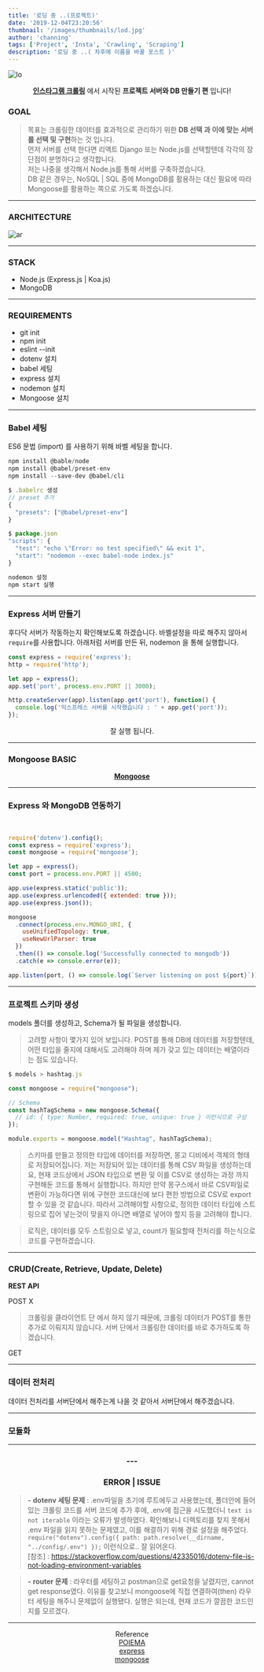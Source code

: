 ```yaml
---
title: '로딩 중 ..(프로젝트)'
date: '2019-12-04T23:20:56'
thumbnail: '/images/thumbnails/lod.jpg'
author: 'channing'
tags: ['Project', 'Insta', 'Crawling', 'Scraping']
description: '로딩 중 ..( 차후에 이름을 바꿀 포스트 )'
---
```


![lo](./loading.png)

<center>

<b>[인스타그램 크롤링](https://developer-channing.com/blog/2019/10/29/channing/#%EB%8D%B0%EC%9D%B4%ED%84%B0-%EA%B0%80%EA%B3%B5%ED%95%98%EA%B8%B0)</b> 에서 시작된 <b>프로젝트 서버와 DB 만들기 편</b> 입니다!

</center>

### GOAL

> 목표는 크롤링한 데이터를 효과적으로 관리하기 위한 <b>DB 선택 과 이에 맞는 서버를 선택 및 구현</b>하는 것 입니다. <br>
> 먼저 서버를 선택 한다면 리액트 Django 또는 Node.js를 선택할텐데 각각의 장단점이 분명하다고 생각합니다. <br> 저는 나중을 생각해서 Node.js를 통해 서버를 구축하겠습니다. <br>DB 같은 경우는, NoSQL | SQL 중에 MongoDB를 활용하는 대신 필요에 따라 Mongoose를 활용하는 쪽으로 가도록 하겠습니다.

---

### ARCHITECTURE

![ar](./arch.png)

---

### STACK

- Node.js (Express.js | Koa.js)
- MongoDB

---

### REQUIREMENTS

- git init
- npm init
- eslint --init
- dotenv 설치
- babel 세팅
- express 설치
- nodemon 설치
- Mongoose 설치

---

### Babel 세팅

ES6 문법 (import) 를 사용하기 위해 바벨 세팅을 합니다.

```js
npm install @bable/node
npm install @babel/preset-env
npm install --save-dev @babel/cli

$ .babelrc 생성
// preset 추가
{
  "presets": ["@babel/preset-env"]
}

$ package.json
"scripts": {
  "test": "echo \"Error: no test specified\" && exit 1",
  "start": "nodemon --exec babel-node index.js"
}

nodemon 설정
npm start 실행
```

---

### Express 서버 만들기

후다닥 서버가 작동하는지 확인해보도록 하겠습니다. 바벨설정을 따로 해주지 않아서 `require`를 사용합니다. 아래처럼 서버를 만든 뒤, nodemon 을 통해 실행합니다.

```js
const express = require('express');
http = require('http');

let app = express();
app.set('port', process.env.PORT || 3000);

http.createServer(app).listen(app.get('port'), function() {
  console.log('익스프레스 서버를 시작했습니다 : ' + app.get('port'));
});
```

<center>

잘 실행 됩니다.

</center>

---

### Mongoose BASIC

<center>

<b>[Mongoose](https://developer-channing.com/blog/2019/09/19/channing/#%EC%8A%A4%ED%82%A4%EB%A7%88-%EC%83%9D%EC%84%B1-%ED%85%8C%EC%8A%A4%ED%8A%B8)</b>

</center>

---

### Express 와 MongoDB 연동하기

<br>

```js
require('dotenv').config();
const express = require('express');
const mongoose = require('mongoose');

let app = express();
const port = process.env.PORT || 4500;

app.use(express.static('public'));
app.use(express.urlencoded({ extended: true }));
app.use(express.json());

mongoose
  .connect(process.env.MONGO_URI, {
    useUnifiedTopology: true,
    useNewUrlParser: true
  })
  .then(() => console.log('Successfully connected to mongodb'))
  .catch(e => console.error(e));

app.listen(port, () => console.log(`Server listening on post ${port}`));
```

---

### 프로젝트 스키마 생성

models 폴더를 생성하고, Schema가 될 파일을 생성합니다.

> 고려할 사항이 몇가지 있어 보입니다. POST를 통해 DB에 데이터를 저장할텐데, 어떤 타입을 줄지에 대해서도 고려해야 하며 제가 갖고 있는 데이터는 배열이라는 점도 있습니다.

```js
$ models > hashtag.js

const mongoose = require("mongoose");

// Schema
const hashTagSchema = new mongoose.Schema({
  // id: { type: Number, required: true, unique: true } 이런식으로 구성
});

module.exports = mongoose.model("Hashtag", hashTagSchema);

```

> 스키마를 만들고 정의한 타입에 데이터를 저장하면, 몽고 디비에서 객체의 형태로 저장되어집니다. 저는 저장되어 있는 데이터를 통해 CSV 파일을 생성하는데요, 현재 코드상에서 JSON 타입으로 변환 및 이를 CSV로 생성하는 과정 까지 구현해둔 코드를 통해서 실행합니다.
> 하지만 만약 몽구스에서 바로 CSV파일로 변환이 가능하다면 위에 구현한 코드대신에 보다 편한 방법으로 CSV로 export할 수 있을 것 같습니다. 따라서 고려해야할 사항으로, 정의한 데이터 타입에 스트링으로 집어 넣는것이 맞을지 아니면 배열로 넣어야 할지 등을 고려해야 합니다.

> 로직은, 데이터를 모두 스트링으로 넣고, count가 필요할때 전처리를 하는식으로 코드를 구현하겠습니다.

---

### CRUD(Create, Retrieve, Update, Delete)

**REST API**

POST X

> 크롤링을 클라이언트 단 에서 하지 않기 때문에, 크롤링 데이터가 POST를 통한 추가로 이뤄지지 않습니다. 서버 단에서 크롤링한 데이터를 바로 추가하도록 하겠습니다.

GET

---

### 데이터 전처리

데이터 전처리를 서버단에서 해주는게 나을 것 같아서 서버단에서 해주겠습니다.

---

### 모듈화

---

<center>

### ---

### ERROR | ISSUE

</center>

> <b>-</b> **dotenv 세팅 문제** : .env파일을 초기에 루트에두고 사용했는데, 폴더안에 들어있는 크롤링 코드를 서버 코드에 추가 후에, .env에 접근을 시도했더니 `text is not iterable` 이라는 오류가 발생하였다. 확인해보니 디렉토리를 찾지 못해서 .env 파일을 읽지 못하는 문제였고, 이를 해결하기 위해 경로 설정을 해주었다.
> `require("dotenv").config({ path: path.resolve(__dirname, "../config/.env") });` 이런식으로.. 잘 읽어온다.<br>[참조] : https://stackoverflow.com/questions/42335016/dotenv-file-is-not-loading-environment-variables

> <b>-</b> **router 문제** : 라우터를 세팅하고 postman으로 get요청을 날렸지만, cannot get response였다. 이유를 찾고보니 mongoose에 직접 연결하여(then) 라우터 세팅을 해주니 문제없이 실행됐다.
> 실행은 되는데, 현재 코드가 깔끔한 코드인지를 모르겠다.

<hr />
<center>

Reference <br>
[POIEMA](https://poiemaweb.com/mongoose)<br>
[express](https://developer-channing.com/blog/2019/10/24/channing)<br>
[mongoose](https://mongoosejs.com/docs/index.html)

</center>

